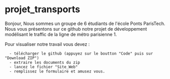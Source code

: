 # projet_transports

Bonjour,
Nous sommes un groupe de 6 étudiants de l'école Ponts ParisTech.
Nous vous présentons sur ce github notre projet de développement modélisant le traffic de la ligne de métro parisienne 1.

Pour visualiser notre travail vous devez :
      
      - télécharger le github (appuyez sur le boutton "Code" puis sur "Download ZIP")
      - extraire les documents du zip
      - lancez le fichier "Site_Web"
      - remplissez le formulaire et amusez vous.

